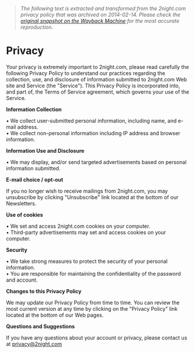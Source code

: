> *The following text is extracted and transformed from the 2night.com privacy policy that was archived on 2014-02-14. Please check the [original snapshot on the Wayback Machine](https://web.archive.org/web/20140214075648id_/http%3A//2night.com/global/about/privacy) for the most accurate reproduction.*

# Privacy

Your privacy is extremely important to 2night.com, please read carefully the following Privacy Policy to understand our practices regarding the collection, use, and disclosure of information submitted to 2night.com Web site and Service (the "Service"). This Privacy Policy is incorporated into, and part of, the Terms of Service agreement, which governs your use of the Service.

**Information Collection**

• We collect user-submitted personal information, including name, and e-mail address.  
• We collect non-personal information including IP address and browser information.

**Information Use and Disclosure**

• We may display, and/or send targeted advertisements based on personal information submitted.

**E-mail choice / opt-out**

If you no longer wish to receive mailings from 2night.com, you may unsubscribe by clicking "Unsubscribe" link located at the bottom of our Newsletters.

**Use of cookies**

• We set and access 2night.com cookies on your computer.  
• Third-party advertisements may set and access cookies on your computer.

**Security**

• We take strong measures to protect the security of your personal information.  
• You are responsible for maintaining the confidentiality of the password and account.

**Changes to this Privacy Policy**

We may update our Privacy Policy from time to time. You can review the most current version at any time by clicking on the "Privacy Policy" link located at the bottom of our Web pages.

**Questions and Suggestions**

If you have any questions about your account or privacy, please contact us at privacy@2night.com 
